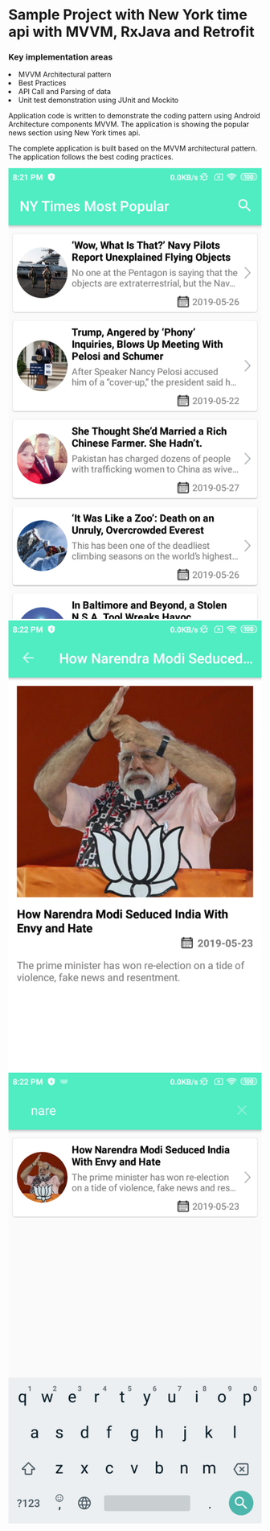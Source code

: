 <H1>Sample Project with New York time api with MVVM, RxJava and Retrofit </H1>

<H3>Key implementation areas</H3>
<li> MVVM Architectural pattern </li>
<li> Best Practices </li> 
<li> API Call and Parsing of data </li> 
<li> Unit test demonstration using JUnit and Mockito </li>

Application code is written to demonstrate the coding pattern using Android Architecture components MVVM. The application is showing the popular news section using New York times api.

The complete application is built based on the MVVM architectural pattern. The application follows the best coding practices.

<img src="list.png" class="w3-round" alt="Norway">

<img src="detail.png" class="w3-round" alt="Norway">

<img src="search.png" class="w3-round" alt="Norway">
